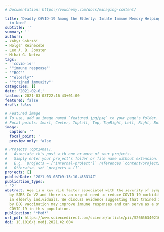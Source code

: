 ```yaml
---
# Documentation: https://wowchemy.com/docs/managing-content/

title: 'Deadly COVID-19 Among the Elderly: Innate Immune Memory Helping those Most
  in Need'
subtitle: ''
summary: ''
authors:
- Yahya Sohrabi
- Holger Reineceke
- Leo A. B. Joosten
- Mihai G. Netea
tags:
- '"COVID-19"'
- '"immune response"'
- '"BCG"'
- '"elderly"'
- '"trained immunity"'
categories: []
date: '2021-02-01'
lastmod: 2021-03-03T22:16:43+01:00
featured: false
draft: false

# Featured image
# To use, add an image named `featured.jpg/png` to your page's folder.
# Focal points: Smart, Center, TopLeft, Top, TopRight, Left, Right, BottomLeft, Bottom, BottomRight.
image:
  caption: ''
  focal_point: ''
  preview_only: false

# Projects (optional).
#   Associate this post with one or more of your projects.
#   Simply enter your project's folder or file name without extension.
#   E.g. `projects = ["internal-project"]` references `content/project/deep-learning/index.md`.
#   Otherwise, set `projects = []`.
projects: []
publishDate: '2021-03-08T09:15:10.453314Z'
publication_types:
- '2'
abstract: Age is a key risk factor associated with the severity of symptoms caused
  by SARS-Co-V2 and there is an urgent need to reduce COVID-19 morbidity and mortality
  in elderly individuals. We discuss evidence suggesting that trained immunity elicited
  by BCG vaccination may improve immune responses and can serve as a strategy to combat
  COVID-19 in this population.
publication: '*Med*'
url_pdf: https://www.sciencedirect.com/science/article/pii/S2666634021000659
doi: 10.1016/j.medj.2021.02.004
---
```

